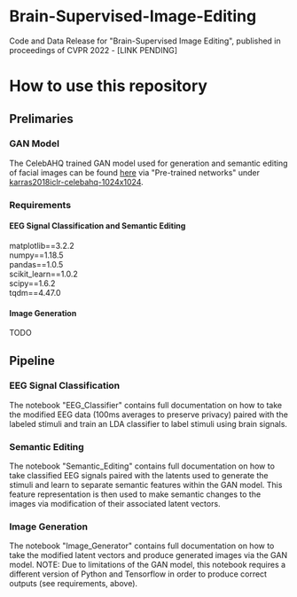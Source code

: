 # Brain-Supervised-Image-Editing
Code and Data Release for "Brain-Supervised Image Editing", published in proceedings of CVPR 2022 -  [LINK PENDING]

# How to use this repository

## Prelimaries
### GAN Model
The CelebAHQ trained GAN model used for generation and semantic editing of facial images can be found [here](https://github.com/tkarras/progressive_growing_of_gans) via "Pre-trained networks" under [karras2018iclr-celebahq-1024x1024](https://drive.google.com/drive/folders/15hvzxt_XxuokSmj0uO4xxMTMWVc0cIMU).

### Requirements

#### EEG Signal Classification and Semantic Editing
matplotlib==3.2.2  
numpy==1.18.5  
pandas==1.0.5  
scikit_learn==1.0.2  
scipy==1.6.2  
tqdm==4.47.0  

#### Image Generation
TODO

## Pipeline

### EEG Signal Classification
The notebook "EEG_Classifier" contains full documentation on how to take the modified EEG data (100ms averages to preserve privacy) paired with the labeled stimuli and train an LDA classifier to label stimuli using brain signals.

### Semantic Editing
The notebook "Semantic_Editing" contains full documentation on how to take classified EEG signals paired with the latents used to generate the stimuli and learn to separate semantic features within the GAN model. This feature representation is then used to make semantic changes to the images via modification of their associated latent vectors.

### Image Generation
The notebook "Image_Generator" contains full documentation on how to take the modified latent vectors and produce generated images via the GAN model. NOTE: Due to limitations of the GAN model, this notebook requires a different version of Python and Tensorflow in order to produce correct outputs (see requirements, above).
